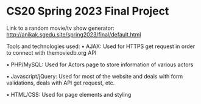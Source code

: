# CS20 Spring 2023 Final Project
Link to a random movie/tv show generator: http://anikak.sgedu.site/spring2023/final/default.html

Tools and technologies used:
• AJAX: Used for HTTPS get request in order to connect with themoviedb.org API

• PHP/MySQL: Used for Actors page to store information of various actors

• Javascript/jQuery: Used for most of the website and deals with form validations, deals with API get request, etc.

• HTML/CSS: Used for page elements and styling

